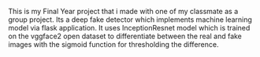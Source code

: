 This is my Final Year project that i made with one of my classmate as a group project. Its a deep fake detector which implements machine learning model via flask application. It uses InceptionResnet model which is trained on the vggface2 open dataset to differentiate between the real and fake images with the sigmoid function for thresholding the difference.
